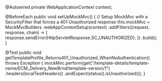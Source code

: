 @Autowired
private WebApplicationContext context;

@BeforeEach
public void setUpMockMvc() {
    // Setup MockMvc with a SecurityFilter that forces a 401 Unauthorized response
    this.mockMvc = MockMvcBuilders
        .webAppContextSetup(context)
        .addFilters((request, response, chain) -> {
            response.sendError(HttpServletResponse.SC_UNAUTHORIZED);
        })
        .build();
}

@Test
public void getTemplateProfile_Returns401_Unauthorized_WhenNoAuthentication() throws Exception {
    mockMvc.perform(get("/template-details/template-name/ECM_Delivery_NewBrnd/template-version/1")
            .headers(localTestHeaders))
        .andExpect(status().isUnauthorized());
}
